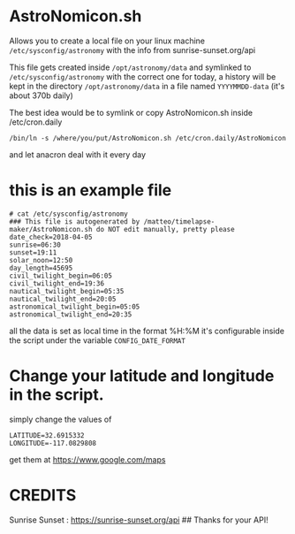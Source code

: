 
# AstroNomicon.sh
Allows you to create a local file on your linux machine `/etc/sysconfig/astronomy` with the info from sunrise-sunset.org/api

This file gets created inside `/opt/astronomy/data` and symlinked to `/etc/sysconfig/astronomy` with the correct one for today, a history will be kept in the directory `/opt/astronomy/data` in a file named `YYYYMMDD-data` (it's about 370b daily)

The best idea would be to symlink or copy AstroNomicon.sh inside /etc/cron.daily

```
/bin/ln -s /where/you/put/AstroNomicon.sh /etc/cron.daily/AstroNomicon
```

and let anacron deal with it every day

# this is an example file

```
# cat /etc/sysconfig/astronomy
### This file is autogenerated by /matteo/timelapse-maker/AstroNomicon.sh do NOT edit manually, pretty please
date_check=2018-04-05
sunrise=06:30
sunset=19:11
solar_noon=12:50
day_length=45695
civil_twilight_begin=06:05
civil_twilight_end=19:36
nautical_twilight_begin=05:35
nautical_twilight_end=20:05
astronomical_twilight_begin=05:05
astronomical_twilight_end=20:35
```
all the data is set as local time in the format %H:%M it's configurable inside the script under the variable `CONFIG_DATE_FORMAT`


# Change your latitude and longitude in the script.
simply change the values of
```
LATITUDE=32.6915332
LONGITUDE=-117.0829808
```
get them at https://www.google.com/maps

# CREDITS
Sunrise Sunset : https://sunrise-sunset.org/api ## Thanks for your API!
